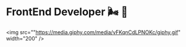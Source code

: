 # FrontEnd Developer 🌬 🧸 
<img src=""https://media.giphy.com/media/vFKqnCdLPNOKc/giphy.gif" width="200" /> 
